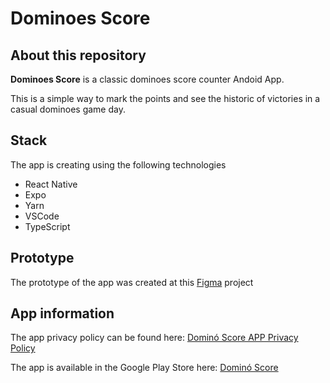 # Dominoes Score

## About this repository

**Dominoes Score** is a classic dominoes score counter Andoid App.

This is a simple way to mark the points and see the historic of victories in a casual dominoes game day.

## Stack

The app is creating using the following technologies

- React Native
- Expo
- Yarn
- VSCode
- TypeScript

## Prototype

The prototype of the app was created at this [Figma](https://www.figma.com/file/MKM9Eew6ChZzGTkixwJjHO/Untitled?node-id=0%3A1) project

## App information

The app privacy policy can be found here: [Dominó Score APP Privacy Policy]()

The app is available in the Google Play Store here: [Dominó Score]()
